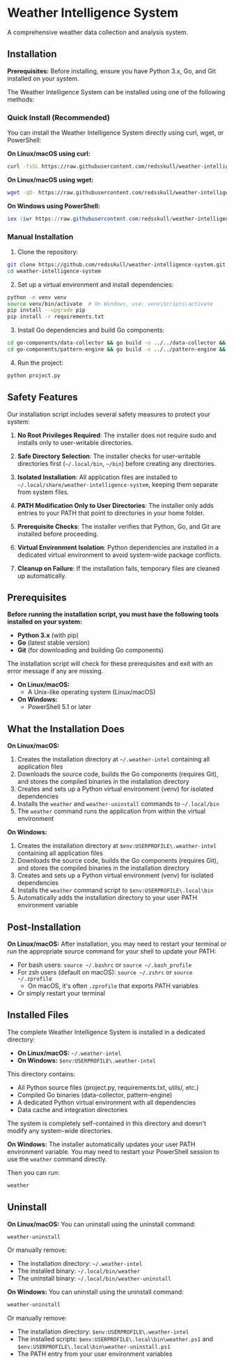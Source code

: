 # Weather Intelligence System

A comprehensive weather data collection and analysis system.

## Installation

**Prerequisites:** Before installing, ensure you have Python 3.x, Go, and Git installed on your system.

The Weather Intelligence System can be installed using one of the following methods:

### Quick Install (Recommended)

You can install the Weather Intelligence System directly using curl, wget, or PowerShell:

**On Linux/macOS using curl:**
```bash
curl -fsSL https://raw.githubusercontent.com/redsskull/weather-intelligence-system/main/install.sh | bash
```

**On Linux/macOS using wget:**
```bash
wget -qO- https://raw.githubusercontent.com/redsskull/weather-intelligence-system/main/install.sh | bash
```

**On Windows using PowerShell:**
```powershell
iex (iwr https://raw.githubusercontent.com/redsskull/weather-intelligence-system/main/install.ps1 -UseBasicParsing)
```

### Manual Installation

1. Clone the repository:
```bash
git clone https://github.com/redsskull/weather-intelligence-system.git
cd weather-intelligence-system
```

2. Set up a virtual environment and install dependencies:
```bash
python -m venv venv
source venv/bin/activate  # On Windows, use: venv\Scripts\activate
pip install --upgrade pip
pip install -r requirements.txt
```

3. Install Go dependencies and build Go components:
```bash
cd go-components/data-collector && go build -o ../../data-collector && cd ../..
cd go-components/pattern-engine && go build -o ../../pattern-engine && cd ../..
```

4. Run the project:
```bash
python project.py
```

## Safety Features

Our installation script includes several safety measures to protect your system:

1. **No Root Privileges Required**: The installer does not require sudo and installs only to user-writable directories.

2. **Safe Directory Selection**: The installer checks for user-writable directories first (`~/.local/bin`, `~/bin`) before creating any directories.

3. **Isolated Installation**: All application files are installed to `~/.local/share/weather-intelligence-system`, keeping them separate from system files.

4. **PATH Modification Only to User Directories**: The installer only adds entries to your PATH that point to directories in your home folder.

5. **Prerequisite Checks**: The installer verifies that Python, Go, and Git are installed before proceeding.

6. **Virtual Environment Isolation**: Python dependencies are installed in a dedicated virtual environment to avoid system-wide package conflicts.

7. **Cleanup on Failure**: If the installation fails, temporary files are cleaned up automatically.

## Prerequisites

**Before running the installation script, you must have the following tools installed on your system:**

- **Python 3.x** (with pip)
- **Go** (latest stable version)
- **Git** (for downloading and building Go components)

The installation script will check for these prerequisites and exit with an error message if any are missing.

- **On Linux/macOS:**
  - A Unix-like operating system (Linux/macOS)
- **On Windows:**
  - PowerShell 5.1 or later

## What the Installation Does

**On Linux/macOS:**
1. Creates the installation directory at `~/.weather-intel` containing all application files
2. Downloads the source code, builds the Go components (requires Git), and stores the compiled binaries in the installation directory
3. Creates and sets up a Python virtual environment (venv) for isolated dependencies
4. Installs the `weather` and `weather-uninstall` commands to `~/.local/bin`
5. The `weather` command runs the application from within the virtual environment

**On Windows:**
1. Creates the installation directory at `$env:USERPROFILE\.weather-intel` containing all application files
2. Downloads the source code, builds the Go components (requires Git), and stores the compiled binaries in the installation directory
3. Creates and sets up a Python virtual environment (venv) for isolated dependencies
4. Installs the `weather` command script to `$env:USERPROFILE\.local\bin`
5. Automatically adds the installation directory to your user PATH environment variable

## Post-Installation

**On Linux/macOS:**
After installation, you may need to restart your terminal or run the appropriate source command for your shell to update your PATH:

- For bash users: `source ~/.bashrc` or `source ~/.bash_profile` 
- For zsh users (default on macOS): `source ~/.zshrc` or `source ~/.zprofile`
  - On macOS, it's often `.zprofile` that exports PATH variables
- Or simply restart your terminal

## Installed Files

The complete Weather Intelligence System is installed in a dedicated directory:
- **On Linux/macOS:** `~/.weather-intel`
- **On Windows:** `$env:USERPROFILE\.weather-intel`

This directory contains:
- All Python source files (project.py, requirements.txt, utils/, etc.)
- Compiled Go binaries (data-collector, pattern-engine)
- A dedicated Python virtual environment with all dependencies
- Data cache and integration directories

The system is completely self-contained in this directory and doesn't modify any system-wide directories.

**On Windows:**
The installer automatically updates your user PATH environment variable. You may need to restart your PowerShell session to use the `weather` command directly.

Then you can run:
```bash
weather
```

## Uninstall

**On Linux/macOS:**
You can uninstall using the uninstall command:
```bash
weather-uninstall
```
Or manually remove:
- The installation directory: `~/.weather-intel`
- The installed binary: `~/.local/bin/weather`
- The uninstall binary: `~/.local/bin/weather-uninstall`

**On Windows:**
You can uninstall using the uninstall command:
```powershell
weather-uninstall
```
Or manually remove:
- The installation directory: `$env:USERPROFILE\.weather-intel`
- The installed scripts: `$env:USERPROFILE\.local\bin\weather.ps1` and `$env:USERPROFILE\.local\bin\weather-uninstall.ps1`
- The PATH entry from your user environment variables